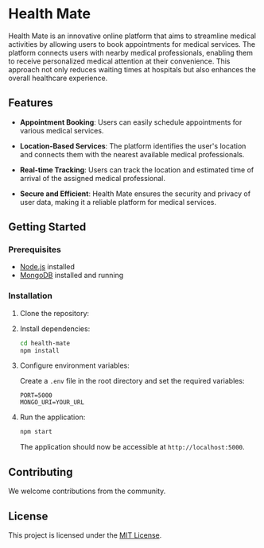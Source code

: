 # Health Mate

Health Mate is an innovative online platform that aims to streamline medical activities by allowing users to book appointments for medical services. The platform connects users with nearby medical professionals, enabling them to receive personalized medical attention at their convenience. This approach not only reduces waiting times at hospitals but also enhances the overall healthcare experience.

## Features

- **Appointment Booking**: Users can easily schedule appointments for various medical services.
- **Location-Based Services**: The platform identifies the user's location and connects them with the nearest available medical professionals.

- **Real-time Tracking**: Users can track the location and estimated time of arrival of the assigned medical professional.

- **Secure and Efficient**: Health Mate ensures the security and privacy of user data, making it a reliable platform for medical services.

## Getting Started

### Prerequisites

- [Node.js](https://nodejs.org/) installed
- [MongoDB](https://www.mongodb.com/) installed and running

### Installation

1. Clone the repository:

2. Install dependencies:

   ```bash
   cd health-mate
   npm install
   ```

3. Configure environment variables:

   Create a `.env` file in the root directory and set the required variables:

   ```env
   PORT=5000
   MONGO_URI=YOUR_URL
   ```

4. Run the application:

   ```bash
   npm start
   ```

   The application should now be accessible at `http://localhost:5000`.

## Contributing

We welcome contributions from the community.

## License

This project is licensed under the [MIT License](LICENSE.md).
